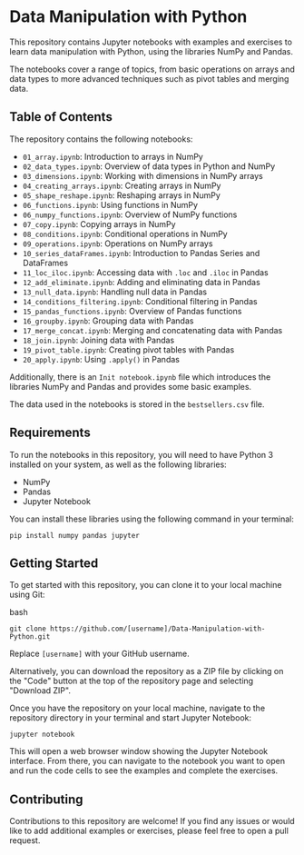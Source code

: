 
# Data Manipulation with Python

This repository contains Jupyter notebooks with examples and exercises to learn data manipulation with Python, using the libraries NumPy and Pandas.

The notebooks cover a range of topics, from basic operations on arrays and data types to more advanced techniques such as pivot tables and merging data.

## Table of Contents

The repository contains the following notebooks:

-   `01_array.ipynb`: Introduction to arrays in NumPy
-   `02_data_types.ipynb`: Overview of data types in Python and NumPy
-   `03_dimensions.ipynb`: Working with dimensions in NumPy arrays
-   `04_creating_arrays.ipynb`: Creating arrays in NumPy
-   `05_shape_reshape.ipynb`: Reshaping arrays in NumPy
-   `06_functions.ipynb`: Using functions in NumPy
-   `06_numpy_functions.ipynb`: Overview of NumPy functions
-   `07_copy.ipynb`: Copying arrays in NumPy
-   `08_conditions.ipynb`: Conditional operations in NumPy
-   `09_operations.ipynb`: Operations on NumPy arrays
-   `10_series_dataFrames.ipynb`: Introduction to Pandas Series and DataFrames
-   `11_loc_iloc.ipynb`: Accessing data with `.loc` and `.iloc` in Pandas
-   `12_add_eliminate.ipynb`: Adding and eliminating data in Pandas
-   `13_null_data.ipynb`: Handling null data in Pandas
-   `14_conditions_filtering.ipynb`: Conditional filtering in Pandas
-   `15_pandas_functions.ipynb`: Overview of Pandas functions
-   `16_groupby.ipynb`: Grouping data with Pandas
-   `17_merge_concat.ipynb`: Merging and concatenating data with Pandas
-   `18_join.ipynb`: Joining data with Pandas
-   `19_pivot_table.ipynb`: Creating pivot tables with Pandas
-   `20_apply.ipynb`: Using `.apply()` in Pandas

Additionally, there is an `Init notebook.ipynb` file which introduces the libraries NumPy and Pandas and provides some basic examples.

The data used in the notebooks is stored in the `bestsellers.csv` file.

## Requirements

To run the notebooks in this repository, you will need to have Python 3 installed on your system, as well as the following libraries:

-   NumPy
-   Pandas
-   Jupyter Notebook

You can install these libraries using the following command in your terminal:

`pip install numpy pandas jupyter` 

## Getting Started

To get started with this repository, you can clone it to your local machine using Git:

bash

`git clone https://github.com/[username]/Data-Manipulation-with-Python.git` 

Replace `[username]` with your GitHub username.

Alternatively, you can download the repository as a ZIP file by clicking on the "Code" button at the top of the repository page and selecting "Download ZIP".

Once you have the repository on your local machine, navigate to the repository directory in your terminal and start Jupyter Notebook:

`jupyter notebook` 

This will open a web browser window showing the Jupyter Notebook interface. From there, you can navigate to the notebook you want to open and run the code cells to see the examples and complete the exercises.

## Contributing

Contributions to this repository are welcome! If you find any issues or would like to add additional examples or exercises, please feel free to open a pull request.
